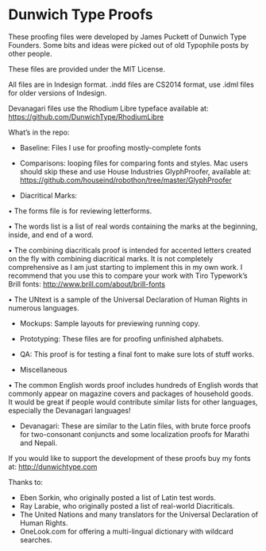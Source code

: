 # Dunwich Type Proofs

These proofing files were developed by James Puckett of Dunwich Type Founders. Some bits and ideas were picked out of old Typophile posts by other people.

These files are provided under the MIT License.

All files are in Indesign format. .indd files are CS2014 format, use .idml files for older versions of Indesign. 

Devanagari files use the Rhodium Libre typeface available at: https://github.com/DunwichType/RhodiumLibre

What’s in the repo:
* Baseline: Files I use for proofing mostly-complete fonts

* Comparisons: looping files for comparing fonts and styles. Mac users should skip these and use House Industries GlyphProofer, available at: https://github.com/houseind/robothon/tree/master/GlyphProofer

* Diacritical Marks: 

• The forms file is for reviewing letterforms.
 
• The words list is a list of real words containing the marks at the beginning, inside, and end of a word. 

• The combining diacriticals proof is intended for accented letters created on the fly with combining diacritical marks. It is not completely comprehensive as I am just starting to implement this in my own work. I recommend that you use this to compare your work with Tiro Typework’s Brill fonts: http://www.brill.com/about/brill-fonts

• The UNtext is a sample of the Universal Declaration of Human Rights in numerous languages.

* Mockups: Sample layouts for previewing running copy.

* Prototyping: These files are for proofing unfinished alphabets.

* QA: This proof is for testing a final font to make sure lots of stuff works.

* Miscellaneous

• The common English words proof includes hundreds of English words that commonly appear on magazine covers and packages of household goods. It would be great if people would contribute similar lists for other languages, especially the Devanagari languages!

* Devanagari: These are similar to the Latin files, with brute force proofs for two-consonant conjuncts and some localization proofs for Marathi and Nepali.

If you would like to support the development of these proofs buy my fonts at: http://dunwichtype.com

Thanks to:

* Eben Sorkin, who originally posted a list of Latin test words.
* Ray Larabie, who originally posted a list of real-world Diacriticals.
* The United Nations and many translators for the Universal Declaration of Human Rights.
* OneLook.com for offering a multi-lingual dictionary with wildcard searches.